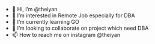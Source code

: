 - 👋 Hi, I’m @theiyan
- 👀 I’m interested in Remote Job especially for DBA
- 🌱 I’m currently learning GO
- 💞️ I’m looking to collaborate on project which need DBA
- 📫 How to reach me on instagram @theiyan

<!---
theiyan/theiyan is a ✨ special ✨ repository because its `README.md` (this file) appears on your GitHub profile.
You can click the Preview link to take a look at your changes.
--->
